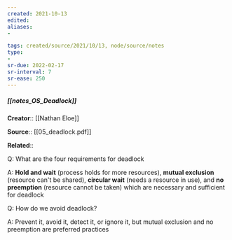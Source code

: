 ```yaml
---
created: 2021-10-13
edited: 
aliases:
- 

tags: created/source/2021/10/13, node/source/notes
type:
- 
sr-due: 2022-02-17
sr-interval: 7
sr-ease: 250
---
```


##### [[notes_OS_Deadlock]]

**Creator**:: [[Nathan Eloe]]

**Source**:: [[05_deadlock.pdf]]

**Related**:: 

Q: What are the four requirements for deadlock

A: **Hold and wait** (process holds for more resources), **mutual exclusion** (resource can't be shared), **circular wait** (needs a resource in use), and **no preemption** (resource cannot be taken) which are necessary and sufficient for deadlock

Q: How do we avoid deadlock?

A: Prevent it, avoid it, detect it, or ignore it, but mutual exclusion and no preemption are preferred practices
